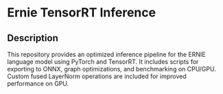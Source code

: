 # Ernie TensorRT Inference

## Description
This repository provides an optimized inference pipeline for the ERNIE language model using PyTorch and TensorRT. It includes scripts for exporting to ONNX, graph optimizations, and benchmarking on CPU/GPU. Custom fused LayerNorm operations are included for improved performance on GPU.